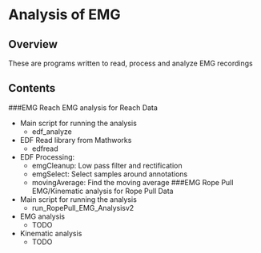 # Analysis of EMG
## Overview
These are programs written to read, process and analyze EMG recordings
## Contents
###EMG Reach
EMG analysis for Reach Data
* Main script for running the analysis
  * edf_analyze
* EDF Read library from Mathworks
  * edfread
* EDF Processing:
  * emgCleanup: Low pass filter and rectification
  * emgSelect: Select samples around annotations
  * movingAverage: Find the moving average
###EMG Rope Pull
EMG/Kinematic analysis for Rope Pull Data
* Main script for running the analysis
  * run_RopePull_EMG_Analysisv2
* EMG analysis
  * TODO
* Kinematic analysis
  * TODO
